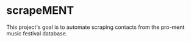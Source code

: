 # scrapeMENT
This project's goal is to automate scraping contacts from the pro-ment music festival database.
